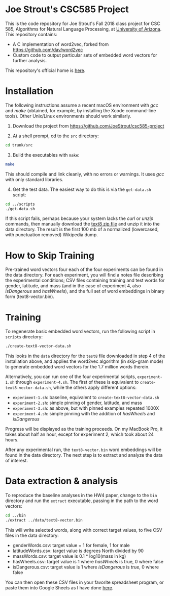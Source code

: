 
# Joe Strout's CSC585 Project

This is the code repository for Joe Strout's Fall 2018 class project for CSC 585, Algorithms for Natural Language Processing, at [University of Arizona](http://www.arizona.edu). This repository contains:

+ A C implementation of word2vec, forked from https://github.com/dav/word2vec
+ Custom code to output particular sets of embedded word vectors for further analysis.

This repository's official home is [here](https://github.com/JoeStrout/csc585-project).

# Installation

The following instructions assume a recent macOS environment with *gcc* and *make* (obtained, for example, by installing the Xcode command-line tools).  Other Unix/Linux environments should work similarly.

1. Download the project from https://github.com/JoeStrout/csc585-project

2. At a shell prompt, cd to the `src` directory:
```bash
cd trunk/src
```

3. Build the executables with `make`:
```bash
make
```
This should compile and link cleanly, with no errors or warnings.  It uses *gcc* with only standard libraries.

4. Get the test data.  The easiest way to do this is via the `get-data.sh` script:
```bash
cd ../scripts
./get-data.sh
```
If this script fails, perhaps because your system lacks the *curl* or *unzip* commands, then manually download the [text8 zip file](http://mattmahoney.net/dc/text8.zip) and unzip it into the data directory.  The result is the first 100 mb of a normalized (lowercased, with punctuation removed) Wikipedia dump.

# How to Skip Training

Pre-trained word vectors four each of the four experiments can be found in the data directory.  For each experiment, you will find a notes file describing the experimental conditions; CSV files containing training and test words for gender, latitude, and mass (and in the case of experiment 4, also _isDangerous_ and _hasWheels_), and the full set of word embeddings in binary form (text8-vector.bin).

# Training

To regenerate basic embedded word vectors, run the following script in `scripts` directory:
```bash
./create-text8-vector-data.sh
```
This looks in the `data` directory for the `test8` file downloaded in step 4 of the installation above, and applies the word2vec algorithm (in skip-gram mode) to generate embedded word vectors for the 1.7 million words therein.

Alternatively, you can run one of the four experimental scripts, `experiment-1.sh` through `experiment-4.sh`.  The first of these is equivalent to `create-text8-vector-data.sh`, while the others apply different options:

* `experiment-1.sh`: baseline, equivalent to `create-text8-vector-data.sh`
* `experiment-2.sh`: simple pinning of gender, latitude, and mass
* `experiment-3.sh`: as above, but with pinned examples repeated 1000X
* `experiment-4.sh`: simple pinning with the addition of _hasWheels_ and _isDangerous_

Progress will be displayed as the training proceeds.  On my MacBook Pro, it takes about half an hour, except for experiment 2, which took about 24 hours.

After any experimental run, the `text8-vector.bin` word embeddings will be found in the data directory.  The next step is to extract and analyze the data of interest.

# Data extraction & analysis

To reproduce the baseline analyses in the HW4 paper, change to the `bin` directory and run the `extract` executable, passing in the path to the word vectors:
```bash
cd ../bin
./extract ../data/text8-vector.bin
```
This will write selected words, along with correct target values, to five CSV files in the data directory:

+ genderWords.csv: target value = 1 for female, 1 for male
+ latitudeWords.csv: target value is degrees North divided by 90
+ massWords.csv: target value is 0.1 * log10(mass in kg)
+ hasWheels.csv: target value is 1 where _hasWheels_ is true, 0 where false
+ isDangerous.csv: target value is 1 where _isDangerous_ is true, 0 where false

You can then open these CSV files in your favorite spreadsheet program, or paste them into Google Sheets as I have done [here](https://docs.google.com/spreadsheets/d/1I4IotygJBsB9d8Tt4K0PM4qMbyEC_L2TXUjB9Ew8xeE/edit).

